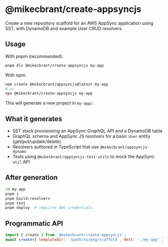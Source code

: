 # @mikecbrant/create-appsyncjs

Create a new repository scaffold for an AWS AppSync application using SST, with DynamoDB and example User CRUD resolvers.

## Usage

With pnpm (recommended):

```bash
pnpm dlx @mikecbrant/create-appsyncjs my-app
```

With npm:

```bash
npm create @mikecbrant/appsyncjs@latest my-app
# or
npx @mikecbrant/create-appsyncjs my-app
```

This will generate a new project in `my-app/`.

## What it generates

- SST stack provisioning an AppSync GraphQL API and a DynamoDB table
- GraphQL schema and AppSync JS resolvers for a basic `User` entity (get/put/update/delete)
- Resolvers authored in TypeScript that use `@mikecbrant/appsyncjs-dynamo`
- Tests using `@mikecbrant/appsyncjs-test-utils` to mock the AppSync `util` API

## After generation

```bash
cd my-app
pnpm i
pnpm build:resolvers
pnpm test
pnpm deploy  # requires AWS credentials
```

## Programmatic API

```js
import { create } from '@mikecbrant/create-appsyncjs';
await create({ templateDir: '/path/to/pkg/scaffold', dest: './my-app' });
```
